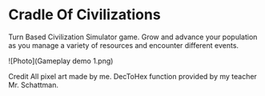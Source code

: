 # Cradle Of Civilizations

Turn Based Civilization Simulator game.
Grow and advance your population as you manage a variety of resources and encounter different events.

![Photo](Gameplay demo 1.png)

Credit
All pixel art made by me.
DecToHex function provided by my teacher Mr. Schattman.

